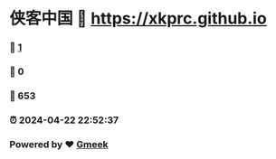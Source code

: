# 侠客中国 :link: https://xkprc.github.io 
### :page_facing_up: [1](https://xkprc.github.io/tag.html) 
### :speech_balloon: 0 
### :hibiscus: 653 
### :alarm_clock: 2024-04-22 22:52:37 
### Powered by :heart: [Gmeek](https://github.com/Meekdai/Gmeek)

